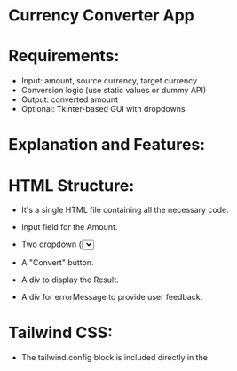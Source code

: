 # Currency Converter App
# Requirements:
 * Input: amount, source currency, target currency
 * Conversion logic (use static values or dummy API)
 * Output: converted amount
 * Optional: Tkinter-based GUI with dropdowns
# Explanation and Features:
# HTML Structure:

* It's a single HTML file containing all the necessary code.

* Input field for the Amount.

* Two dropdown (<select>) elements for From Currency and To Currency. I've pre-populated these with common currencies.

* A "Convert" button.

* A div to display the Result.

* A div for errorMessage to provide user feedback.

# Tailwind CSS:

* The tailwind.config block is included directly in the <script> tag in the <head> to ensure the 'Inter' font is used globally.

* All styling is done using Tailwind CSS utility classes (e.g., bg-gray-100, flex, items-center, justify-center, rounded-xl, shadow-lg, p-8, text-indigo-600).

* Custom CSS is added for more specific styling, like border-radius values, box-shadows, and hover/active effects on the button, to give it a polished look.

* The design is responsive, adapting to different screen sizes.

# JavaScript Logic (<script> tag at the end of <body>):

* exchangeRates Object: This is a crucial part. For demonstration purposes, I've hardcoded a set of exchange rates relative to USD. In a real-world application, you would fetch these rates dynamically from a reliable currency exchange API (e.g., ExchangeRate-API, Open Exchange Rates, etc.).

* Element References: document.getElementById() is used to get references to all the interactive HTML elements.

* displayError() and clearError(): Functions to manage error messages displayed to the user.

* convertCurrency() Function (Conditional Logic):

* It first parses the amount input to a floating-point number.

* Input Validation: Checks if the amount is a valid positive number. If not, it displays an error.

* Same Currency Check: If the "From" and "To" currencies are the same, it simply displays the same amount.

# Conversion Calculation:

* It retrieves the exchange rates for the selected "From" and "To" currencies from the exchangeRates object.

* It converts the amount from the fromCurrency to the base USD (by dividing by its rate).

* Then, it converts the amountInUSD to the toCurrency (by multiplying by its rate).

* Display Result: The calculated convertedAmount is then formatted to two decimal places and displayed in the resultDiv.

# Event Listeners:

* convertButton.addEventListener('click', convertCurrency);: Triggers the convertCurrency function when the button is clicked.

* amountInput.addEventListener('keypress', ...);: Allows conversion when the "Enter" key is pressed in the amount input field.

* document.addEventListener('DOMContentLoaded', convertCurrency);: Performs an initial conversion when the page loads, using the default selected currencies and amount.
